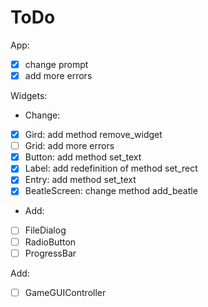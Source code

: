 # ToDo

App:
 - [X] change prompt
 - [X] add more errors

Widgets:
 - Change:
 - [X] Gird: add method remove_widget
 - [ ] Grid: add more errors
 - [X] Button: add method set_text
 - [X] Label: add redefinition of method set_rect
 - [X] Entry: add method set_text
 - [X] BeatleScreen: change method add_beatle
 - Add:
 - [ ] FileDialog
 - [ ] RadioButton
 - [ ] ProgressBar

Add:
 - [ ] GameGUIController
